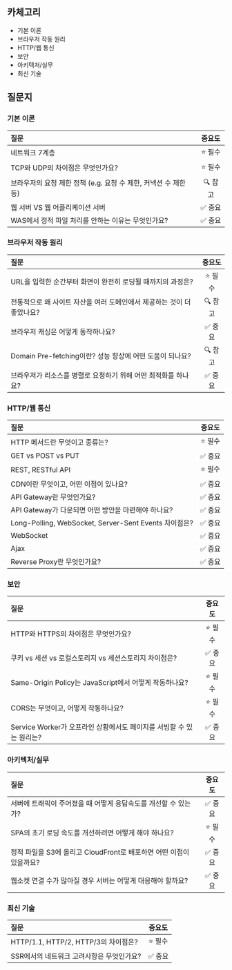 ## 카체고리

- 기본 이론
- 브라우저 작동 원리
- HTTP/웹 통신
- 보안
- 아키텍처/실무
- 최신 기술

## 질문지

### 기본 이론

| 질문                                                             |  중요도  |
| :--------------------------------------------------------------- | :------: |
| 네트워크 7계층                                                   | ⭐️ 필수 |
| TCP와 UDP의 차이점은 무엇인가요?                                 | ⭐️ 필수 |
| 브라우저의 요청 제한 정책 (e.g. 요청 수 제한, 커넥션 수 제한 등) | 🔍 참고  |
| 웹 서버 VS 웹 어플리케이션 서버                                  | ✅ 중요  |
| WAS에서 정적 파일 처리를 안하는 이유는 무엇인가요?               | ✅ 중요  |

### 브라우저 작동 원리

| 질문                                                                   |  중요도  |
| :--------------------------------------------------------------------- | :------: |
| URL을 입력한 순간부터 화면이 완전히 로딩될 때까지의 과정은?            | ⭐️ 필수 |
| 전통적으로 왜 사이트 자산을 여러 도메인에서 제공하는 것이 더 좋았나요? | 🔍 참고  |
| 브라우저 캐싱은 어떻게 동작하나요?                                     | ✅ 중요  |
| Domain Pre-fetching이란? 성능 향상에 어떤 도움이 되나요?               | 🔍 참고  |
| 브라우저가 리소스를 병렬로 요청하기 위해 어떤 최적화를 하나요?         | ✅ 중요  |

### HTTP/웹 통신

| 질문                                                  |  중요도  |
| :---------------------------------------------------- | :------: |
| HTTP 메서드란 무엇이고 종류는?                        | ⭐️ 필수 |
| GET vs POST vs PUT                                    | ✅ 중요  |
| REST, RESTful API                                     | ⭐️ 필수 |
| CDN이란 무엇이고, 어떤 이점이 있나요?                 | ✅ 중요  |
| API Gateway란 무엇인가요?                             | ✅ 중요  |
| API Gateway가 다운되면 어떤 방안을 마련해야 하나요?   | ✅ 중요  |
| Long-Polling, WebSocket, Server-Sent Events 차이점은? | ✅ 중요  |
| WebSocket                                             | ✅ 중요  |
| Ajax                                                  | ✅ 중요  |
| Reverse Proxy란 무엇인가요?                           | ✅ 중요  |

### 보안

| 질문                                                                 |  중요도  |
| :------------------------------------------------------------------- | :------: |
| HTTP와 HTTPS의 차이점은 무엇인가요?                                  | ⭐️ 필수 |
| 쿠키 vs 세션 vs 로컬스토리지 vs 세션스토리지 차이점은?               | ✅ 중요  |
| Same-Origin Policy는 JavaScript에서 어떻게 작동하나요?               | ⭐️ 필수 |
| CORS는 무엇이고, 어떻게 작동하나요?                                  | ⭐️ 필수 |
| Service Worker가 오프라인 상황에서도 페이지를 서빙할 수 있는 원리는? | ✅ 중요  |

### 아키텍처/실무

| 질문                                                                |  중요도  |
| :------------------------------------------------------------------ | :------: |
| 서버에 트래픽이 주어졌을 때 어떻게 응답속도를 개선할 수 있는가?     | ✅ 중요  |
| SPA의 초기 로딩 속도를 개선하려면 어떻게 해야 하나요?               | ⭐️ 필수 |
| 정적 파일을 S3에 올리고 CloudFront로 배포하면 어떤 이점이 있을까요? | ✅ 중요  |
| 웹소켓 연결 수가 많아질 경우 서버는 어떻게 대응해야 할까요?         | ✅ 중요  |

### 최신 기술

| 질문                                      |  중요도  |
| :---------------------------------------- | :------: |
| HTTP/1.1, HTTP/2, HTTP/3의 차이점은?      | ⭐️ 필수 |
| SSR에서의 네트워크 고려사항은 무엇인가요? | ✅ 중요  |

